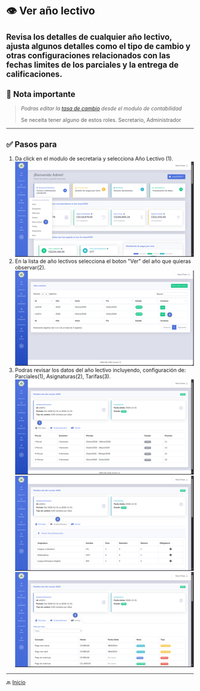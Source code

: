 # 👁️ Ver año lectivo

Revisa los detalles de cualquier año lectivo, ajusta algunos detalles como el tipo de cambio y otras configuraciones
relacionados con las fechas limites de los parciales y la entrega de calificaciones.
---

## 📝 Nota importante

> *Podras editar la [tasa de cambio](../contabilidad/Modificar%20tasa%20de%20cambio.md) desde el modulo de contabilidad*
> 
> Se neceita tener alguno de estos roles. Secretario, Administrador
---

## ✅ Pasos para

1. Da click en el modulo de secretaria y selecciona Año Lectivo (1).
![Ingresando a la vista de años lectivos](../../assets/Año%20Lectivo/Año%20Lectivo1.png)
2. En la lista de año lectivos selecciona el boton "Ver" del año que quieras observar(2).
![Listado de años lectivo](../../assets/Año%20Lectivo/Año%20Lectivo9.png)
3. Podras revisar los datos del año lectivo incluyendo, configuración de: Parciales(1), Asignaturas(2), Tarifas(3).
![Parciales](../../assets/Año%20Lectivo/Año%20Lectivo10.png)
![Asignaturas](../../assets/Año%20Lectivo/Año%20Lectivo11.png)
![Aranceles](../../assets/Año%20Lectivo/Año%20Lectivo12.png)
---

🔙 [Inicio](../Index.md)


